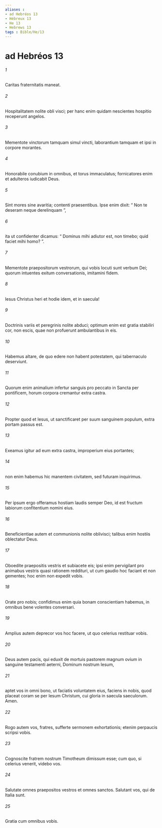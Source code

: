 ```yaml
---
aliases : 
- ad Hebréos 13
- Hébreux 13
- He 13
- Hebrews 13
tags : Bible/He/13
---
```


# ad Hebréos 13

###### 1
Caritas fraternitatis maneat. 
###### 2
Hospitalitatem nolite obli visci; per hanc enim quidam nescientes hospitio receperunt angelos. 
###### 3
Mementote vinctorum tamquam simul vincti, laborantium tamquam et ipsi in corpore morantes. 
###### 4
Honorabile conubium in omnibus, et torus immaculatus; fornicatores enim et adulteros iudicabit Deus.
###### 5
Sint mores sine avaritia; contenti praesentibus. Ipse enim dixit: “ Non te deseram neque derelinquam ”, 
###### 6
ita ut confidenter dicamus: “ Dominus mihi adiutor est, non timebo; quid faciet mihi homo? ”.
###### 7
Mementote praepositorum vestrorum, qui vobis locuti sunt verbum Dei; quorum intuentes exitum conversationis, imitamini fidem. 
###### 8
Iesus Christus heri et hodie idem, et in saecula! 
###### 9
Doctrinis variis et peregrinis nolite abduci; optimum enim est gratia stabiliri cor, non escis, quae non profuerunt ambulantibus in eis. 
###### 10
Habemus altare, de quo edere non habent potestatem, qui tabernaculo deserviunt. 
###### 11
Quorum enim animalium infertur sanguis pro peccato in Sancta per pontificem, horum corpora cremantur extra castra. 
###### 12
Propter quod et Iesus, ut sanctificaret per suum sanguinem populum, extra portam passus est. 
###### 13
Exeamus igitur ad eum extra castra, improperium eius portantes; 
###### 14
non enim habemus hic manentem civitatem, sed futuram inquirimus. 
###### 15
Per ipsum ergo offeramus hostiam laudis semper Deo, id est fructum labiorum confitentium nomini eius.
###### 16
Beneficientiae autem et communionis nolite oblivisci; talibus enim hostiis oblectatur Deus.
###### 17
Oboedite praepositis vestris et subiacete eis; ipsi enim pervigilant pro animabus vestris quasi rationem reddituri, ut cum gaudio hoc faciant et non gementes; hoc enim non expedit vobis.
###### 18
Orate pro nobis; confidimus enim quia bonam conscientiam habemus, in omnibus bene volentes conversari. 
###### 19
Amplius autem deprecor vos hoc facere, ut quo celerius restituar vobis.
###### 20
Deus autem pacis, qui eduxit de mortuis pastorem magnum ovium in sanguine testamenti aeterni, Dominum nostrum Iesum, 
###### 21
aptet vos in omni bono, ut faciatis voluntatem eius, faciens in nobis, quod placeat coram se per Iesum Christum, cui gloria in saecula saeculorum. Amen.
###### 22
Rogo autem vos, fratres, sufferte sermonem exhortationis; etenim perpaucis scripsi vobis. 
###### 23
Cognoscite fratrem nostrum Timotheum dimissum esse; cum quo, si celerius venerit, videbo vos. 
###### 24
Salutate omnes praepositos vestros et omnes sanctos. Salutant vos, qui de Italia sunt.
###### 25
Gratia cum omnibus vobis.
